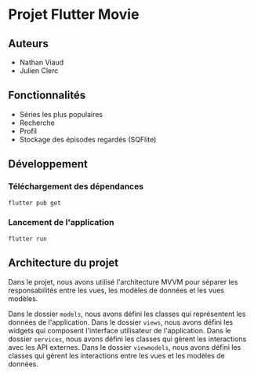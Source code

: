 # Projet Flutter Movie

## Auteurs

- Nathan Viaud
- Julien Clerc

## Fonctionnalités

- Séries les plus populaires
- Recherche
- Profil
- Stockage des épisodes regardés (SQFlite)

## Développement

### Téléchargement des dépendances
```shell
flutter pub get
```

### Lancement de l'application
```shell
flutter run
```

## Architecture du projet
Dans le projet, nous avons utilisé l'architecture MVVM pour séparer les responsabilités entre les vues, les modèles de données et les vues modèles.

Dans le dossier `models`, nous avons défini les classes qui représentent les données de l'application.
Dans le dossier `views`, nous avons défini les widgets qui composent l'interface utilisateur de l'application.
Dans le dossier `services`, nous avons défini les classes qui gèrent les interactions avec les API externes.
Dans le dossier `viewmodels`, nous avons défini les classes qui gèrent les interactions entre les vues et les modèles de données.

